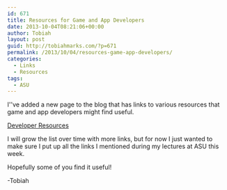 ```yaml
---
id: 671
title: Resources for Game and App Developers
date: 2013-10-04T08:21:06+00:00
author: Tobiah
layout: post
guid: http://tobiahmarks.com/?p=671
permalink: /2013/10/04/resources-game-app-developers/
categories:
  - Links
  - Resources
tags:
  - ASU
---
```

I''ve added a new page to the blog that has links to various resources that game and app developers might find useful.

[Developer Resources](http://tobiahmarks.com/resources/ "Resources")

I will grow the list over time with more links, but for now I just wanted to make sure I put up all the links I mentioned during my lectures at ASU this week.

Hopefully some of you find it useful!

-Tobiah